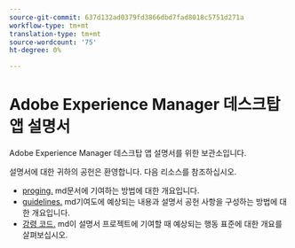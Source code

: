```yaml
---
source-git-commit: 637d132ad0379fd3866dbd7fad8018c5751d271a
workflow-type: tm+mt
translation-type: tm+mt
source-wordcount: '75'
ht-degree: 0%

---
```

# Adobe Experience Manager 데스크탑 앱 설명서

Adobe Experience Manager 데스크탑 앱 설명서를 위한 보관소입니다.

설명서에 대한 귀하의 공헌은 환영합니다. 다음 리소스를 참조하십시오.

* [proging.](contributing.md) md문서에 기여하는 방법에 대한 개요입니다.
* [guidelines.](guidelines.md) md기여도에 예상되는 내용과 설명서 공헌 사항을 구성하는 방법에 대한 개요입니다.
* [강령 코드.](code-of-conduct.md) md이 설명서 프로젝트에 기여할 때 예상되는 행동 표준에 대한 개요를 살펴보십시오.
